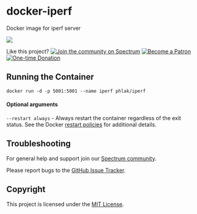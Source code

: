 docker-iperf
============

Docker image for iperf server

[![](https://images.microbadger.com/badges/image/phlak/iperf.svg)](https://microbadger.com/images/phlak/iperf "Get your own image badge on microbadger.com")

Like this project?
[![Join the community on Spectrum](https://img.shields.io/badge/Join_the_community-PHLAKNET-7a15fe.svg)](https://spectrum.chat/phlaknet)
[![Become a Patron](https://img.shields.io/badge/Become_a-Patron-f96854.svg)](https://patreon.com/PHLAK)
[![One-time Donation](https://img.shields.io/badge/Make_a-Donation-006bb6.svg)](https://paypal.me/ChrisKankiewicz)


Running the Container
---------------------

    docker run -d -p 5001:5001 --name iperf phlak/iperf


#### Optional arguments

`--restart always` - Always restart the container regardless of the exit status. See the Docker
                     [restart policies](https://goo.gl/OI87rA) for additional details.

Troubleshooting
---------------

For general help and support join our [Spectrum community](https://spectrum.chat/phlaknet).

Please report bugs to the [GitHub Issue Tracker](https://github.com/PHLAK/docker-iperf/issues).

Copyright
---------

This project is licensed under the [MIT License](https://github.com/PHLAK/docker-iperf/blob/master/LICENSE).
